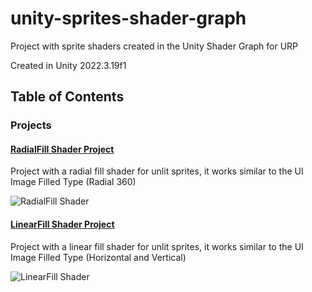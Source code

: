# unity-sprites-shader-graph
Project with sprite shaders created in the Unity Shader Graph for URP

Created in Unity 2022.3.19f1

## Table of Contents
### Projects
#### [RadialFill Shader Project](Assets/Examples/RadialFill)
Project with a radial fill shader for unlit sprites, it works similar to the UI Image Filled Type (Radial 360)

![RadialFill Shader](https://media.giphy.com/media/v1.Y2lkPTc5MGI3NjExeGZ2ZHRicHA0ZG81Nm1xaGJnY3NhanVqYTMzZW1qbTJpazJsb3F5YSZlcD12MV9pbnRlcm5hbF9naWZfYnlfaWQmY3Q9Zw/haO8CeKru9Yc2Q1mC9/giphy.gif)

#### [LinearFill Shader Project](Assets/Examples/LinearFill)
Project with a linear fill shader for unlit sprites, it works similar to the UI Image Filled Type (Horizontal and Vertical)

![LinearFill Shader](https://media.giphy.com/media/v1.Y2lkPTc5MGI3NjExdDQ3MmVnaGN0bGMwdm44aHM1OHA3dnl0eXMzNWZlZHp0YmVsNnBxZyZlcD12MV9pbnRlcm5hbF9naWZfYnlfaWQmY3Q9Zw/o4gb1DvEcZaYJG0C6l/giphy.gif)
